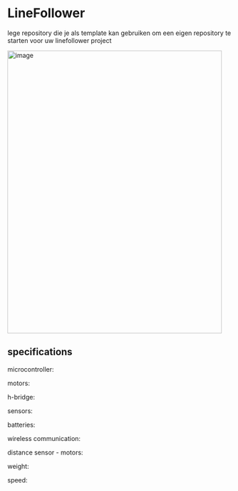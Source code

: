 # LineFollower

lege repository die je als template kan gebruiken om een eigen repository te starten voor uw linefollower project

<img width="481" height="633" alt="image" src="https://github.com/user-attachments/assets/cd8bb53d-222a-4ebd-990e-02e23a357c53" />


  
## specifications

microcontroller:

motors: 

h-bridge:

sensors:

batteries:

wireless communication:

distance sensor - motors:

weight:

speed: 


